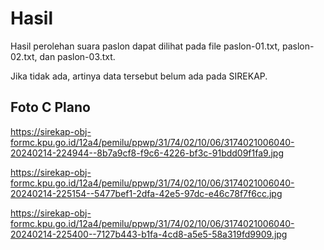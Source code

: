 # Hasil

Hasil perolehan suara paslon dapat dilihat pada file paslon-01.txt, paslon-02.txt, dan paslon-03.txt.

Jika tidak ada, artinya data tersebut belum ada pada SIREKAP.

## Foto C Plano

https://sirekap-obj-formc.kpu.go.id/12a4/pemilu/ppwp/31/74/02/10/06/3174021006040-20240214-224944--8b7a9cf8-f9c6-4226-bf3c-91bdd09f1fa9.jpg

https://sirekap-obj-formc.kpu.go.id/12a4/pemilu/ppwp/31/74/02/10/06/3174021006040-20240214-225154--5477bef1-2dfa-42e5-97dc-e46c78f7f6cc.jpg

https://sirekap-obj-formc.kpu.go.id/12a4/pemilu/ppwp/31/74/02/10/06/3174021006040-20240214-225400--7127b443-b1fa-4cd8-a5e5-58a319fd9909.jpg
